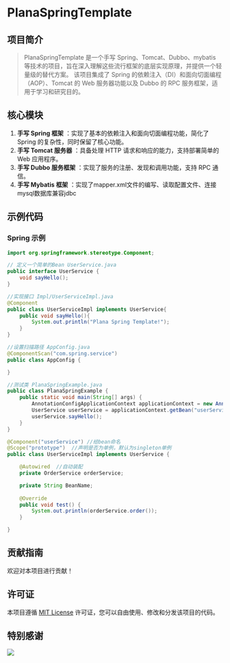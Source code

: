 # PlanaSpringTemplate

## 项目简介

> PlanaSpringTemplate 是一个手写 Spring、Tomcat、Dubbo、mybatis 等技术的项目，旨在深入理解这些流行框架的底层实现原理，并提供一个轻量级的替代方案。
> 该项目集成了 Spring 的依赖注入（DI）和面向切面编程（AOP）、Tomcat 的 Web 服务器功能以及 Dubbo 的 RPC 服务框架，适用于学习和研究目的。

## 核心模块

1. **手写 Spring 框架** ：实现了基本的依赖注入和面向切面编程功能，简化了 Spring 的复杂性，同时保留了核心功能。
2. **手写 Tomcat 服务器** ：具备处理 HTTP 请求和响应的能力，支持部署简单的 Web 应用程序。
3. **手写 Dubbo 服务框架** ：实现了服务的注册、发现和调用功能，支持 RPC 通信。
3. **手写 Mybatis 框架** ：实现了mapper.xml文件的编写、读取配置文件、连接mysql数据库兼容jdbc

## 示例代码

### Spring 示例

```java
import org.springframework.stereotype.Component;

// 定义一个简单的Bean UserService.java
public interface UserService {
    void sayHello();
}

//实现接口 Impl/UserServiceImpl.java
@Component
public class UserServiceImpl implements UserService{
    public void sayHello(){
        System.out.println("Plana Spring Template!");
    }
}

//设置扫描路径 AppConfig.java
@ComponentScan("com.spring.service")
public class AppConfig {

}

//测试类 PlanaSpringExample.java
public class PlanaSpringExample {
    public static void main(String[] args) {
        AnnotationConfigApplicationContext applicationContext = new AnnotationConfigApplicationContext(AppConfig.class);
        UserService userService = applicationContext.getBean("userService", UserService.class);
        userService.sayHello();
    }
}
```

```java
@Component("userService") //给bean命名
@Scope("prototype")  //声明是否为单例，默认为singleton单例
public class UserServiceImpl implements UserService {

    @Autowired  //自动装配
    private OrderService orderService;

    private String BeanName;
    
    @Override
    public void test() {
        System.out.println(orderService.order());
    }

}
```

## 贡献指南

欢迎对本项目进行贡献！

## 许可证

本项目遵循 [MIT License](LICENSE) 许可证，您可以自由使用、修改和分发该项目的代码。

## 特别感谢
<a href="https://github.com/AroPula/PlanaSpringTemplate/graphs/contributors" target="_blank">
  <img src="https://contrib.rocks/image?repo=AroPula/PlanaSpringTemplate" />
</a>